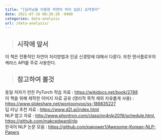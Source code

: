 ```yaml
---
title: "[딥러닝을 이용한 자연어 처리 입문] 요약정리"
date: 2021-07-16 08:26:28 -0400
categories: data-analysis
url: /data-analysis/
---
```


> ## 시작에 앞서
이 책은 전통적인 자연어 처리방법과 인공 신경망에 대해서 다룬다. 또한 텐서플로우의 케라스 API를 주로 사용한다.

> ## 참고하여 볼것
동일 저자가 만든 PyTorch 학습 자료 : <https://wikidocs.net/book/2788>   
이 책을 위해 제작한 이미지 자료 공유 (영리적 목적 제외 자유롭게 사용) : <https://www.slideshare.net/wonjoonyoo/ss-188835227>   
딥 러닝 추천 자료 : <https://www.d2l.ai/index.html>   
NLP 참고 자료 : <http://www.phontron.com/class/nn4nlp2019/schedule.html>, <https://github.com/makcedward/nlp>   
한국어 NLP 논문 모음 : <https://github.com/papower1/Awesome-Korean-NLP-Papers>   



[je>kyll-docs]: https://jekyllrb.com/docs/home
[jekyll-gh]:   https://github.com/jekyll/jekyll
[jekyll-talk]: https://talk.jekyllrb.com/


